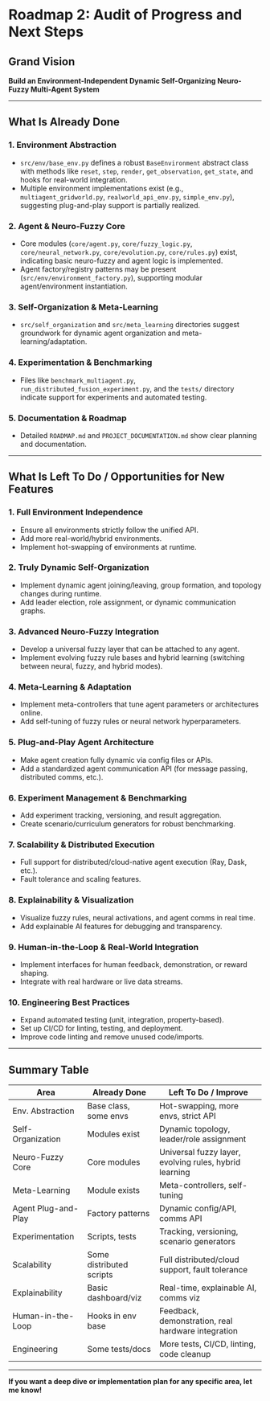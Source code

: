 # Roadmap 2: Audit of Progress and Next Steps

## Grand Vision
**Build an Environment-Independent Dynamic Self-Organizing Neuro-Fuzzy Multi-Agent System**

---

## What Is Already Done

### 1. Environment Abstraction
- `src/env/base_env.py` defines a robust `BaseEnvironment` abstract class with methods like `reset`, `step`, `render`, `get_observation`, `get_state`, and hooks for real-world integration.
- Multiple environment implementations exist (e.g., `multiagent_gridworld.py`, `realworld_api_env.py`, `simple_env.py`), suggesting plug-and-play support is partially realized.

### 2. Agent & Neuro-Fuzzy Core
- Core modules (`core/agent.py`, `core/fuzzy_logic.py`, `core/neural_network.py`, `core/evolution.py`, `core/rules.py`) exist, indicating basic neuro-fuzzy and agent logic is implemented.
- Agent factory/registry patterns may be present (`src/env/environment_factory.py`), supporting modular agent/environment instantiation.

### 3. Self-Organization & Meta-Learning
- `src/self_organization` and `src/meta_learning` directories suggest groundwork for dynamic agent organization and meta-learning/adaptation.

### 4. Experimentation & Benchmarking
- Files like `benchmark_multiagent.py`, `run_distributed_fusion_experiment.py`, and the `tests/` directory indicate support for experiments and automated testing.

### 5. Documentation & Roadmap
- Detailed `ROADMAP.md` and `PROJECT_DOCUMENTATION.md` show clear planning and documentation.

---

## What Is Left To Do / Opportunities for New Features

### 1. Full Environment Independence
- Ensure all environments strictly follow the unified API.
- Add more real-world/hybrid environments.
- Implement hot-swapping of environments at runtime.

### 2. Truly Dynamic Self-Organization
- Implement dynamic agent joining/leaving, group formation, and topology changes during runtime.
- Add leader election, role assignment, or dynamic communication graphs.

### 3. Advanced Neuro-Fuzzy Integration
- Develop a universal fuzzy layer that can be attached to any agent.
- Implement evolving fuzzy rule bases and hybrid learning (switching between neural, fuzzy, and hybrid modes).

### 4. Meta-Learning & Adaptation
- Implement meta-controllers that tune agent parameters or architectures online.
- Add self-tuning of fuzzy rules or neural network hyperparameters.

### 5. Plug-and-Play Agent Architecture
- Make agent creation fully dynamic via config files or APIs.
- Add a standardized agent communication API (for message passing, distributed comms, etc.).

### 6. Experiment Management & Benchmarking
- Add experiment tracking, versioning, and result aggregation.
- Create scenario/curriculum generators for robust benchmarking.

### 7. Scalability & Distributed Execution
- Full support for distributed/cloud-native agent execution (Ray, Dask, etc.).
- Fault tolerance and scaling features.

### 8. Explainability & Visualization
- Visualize fuzzy rules, neural activations, and agent comms in real time.
- Add explainable AI features for debugging and transparency.

### 9. Human-in-the-Loop & Real-World Integration
- Implement interfaces for human feedback, demonstration, or reward shaping.
- Integrate with real hardware or live data streams.

### 10. Engineering Best Practices
- Expand automated testing (unit, integration, property-based).
- Set up CI/CD for linting, testing, and deployment.
- Improve code linting and remove unused code/imports.

---

## Summary Table

| Area                          | Already Done                                         | Left To Do / Improve                                           |
|-------------------------------|-----------------------------------------------------|----------------------------------------------------------------|
| Env. Abstraction              | Base class, some envs                               | Hot-swapping, more envs, strict API                            |
| Self-Organization             | Modules exist                                       | Dynamic topology, leader/role assignment                       |
| Neuro-Fuzzy Core              | Core modules                                        | Universal fuzzy layer, evolving rules, hybrid learning         |
| Meta-Learning                 | Module exists                                       | Meta-controllers, self-tuning                                  |
| Agent Plug-and-Play           | Factory patterns                                    | Dynamic config/API, comms API                                  |
| Experimentation               | Scripts, tests                                      | Tracking, versioning, scenario generators                      |
| Scalability                   | Some distributed scripts                            | Full distributed/cloud support, fault tolerance                |
| Explainability                | Basic dashboard/viz                                 | Real-time, explainable AI, comms viz                           |
| Human-in-the-Loop             | Hooks in env base                                   | Feedback, demonstration, real hardware integration             |
| Engineering                   | Some tests/docs                                     | More tests, CI/CD, linting, code cleanup                       |

---

**If you want a deep dive or implementation plan for any specific area, let me know!**
